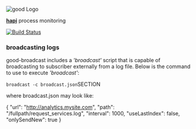 ![good Logo](https://raw.github.com/hapijs/good/master/images/good.png)

[**hapi**](https://github.com/hapijs/hapi) process monitoring

[![Build Status](https://secure.travis-ci.org/hapijs/good.png)](http://travis-ci.org/hapijs/good-broadcast)

### broadcasting logs

good-broadcast includes a _'broadcast'_ script that is capable of broadcasting to subscriber externally from a log file.  Below is the command to use to execute _'broadcast'_:

`broadcast -c broadcast.json`SECTION

where broadcast.json may look like:

{
    "url": "http://analytics.mysite.com",
    "path": "/fullpath/request_services.log",
    "interval": 1000,
    "useLastIndex": false,
    "onlySendNew": true
}
